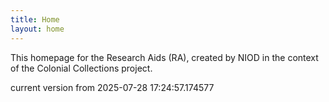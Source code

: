 ```yaml
---
title: Home
layout: home
---
```


This homepage for the Research Aids (RA), created by NIOD in the context of the Colonial Collections project. 


current version from 2025-07-28 17:24:57.174577